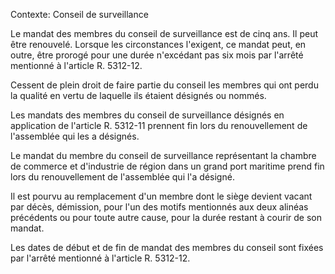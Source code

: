 Contexte: Conseil de surveillance

Le mandat des membres du conseil de surveillance est de cinq ans. Il peut être renouvelé. Lorsque les circonstances l'exigent, ce mandat peut, en outre, être prorogé pour une durée n'excédant pas six mois par l'arrêté mentionné à l'article R. 5312-12.

Cessent de plein droit de faire partie du conseil les membres qui ont perdu la qualité en vertu de laquelle ils étaient désignés ou nommés.

Les mandats des membres du conseil de surveillance désignés en application de l'article R. 5312-11 prennent fin lors du renouvellement de l'assemblée qui les a désignés.

Le mandat du membre du conseil de surveillance représentant la chambre de commerce et d'industrie de région dans un grand port maritime prend fin lors du renouvellement de l'assemblée qui l'a désigné.

Il est pourvu au remplacement d'un membre dont le siège devient vacant par décès, démission, pour l'un des motifs mentionnés aux deux alinéas précédents ou pour toute autre cause, pour la durée restant à courir de son mandat.

Les dates de début et de fin de mandat des membres du conseil sont fixées par l'arrêté mentionné à l'article R. 5312-12.